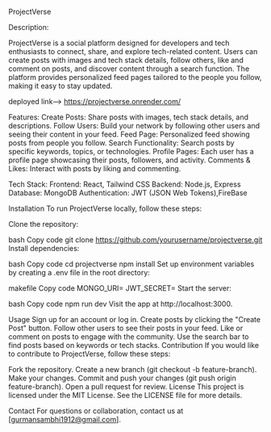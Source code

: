 ProjectVerse

Description:

ProjectVerse is a social platform designed for developers and tech enthusiasts to connect, share, and explore tech-related content. Users can create posts with images and tech stack details, follow others, like and comment on posts, and discover content through a search function. The platform provides personalized feed pages tailored to the people you follow, making it easy to stay updated.

deployed link--> https://projectverse.onrender.com/

Features:
Create Posts: Share posts with images, tech stack details, and descriptions.
Follow Users: Build your network by following other users and seeing their content in your feed.
Feed Page: Personalized feed showing posts from people you follow.
Search Functionality: Search posts by specific keywords, topics, or technologies.
Profile Pages: Each user has a profile page showcasing their posts, followers, and activity.
Comments & Likes: Interact with posts by liking and commenting.

Tech Stack:
Frontend: React, Tailwind CSS
Backend: Node.js, Express
Database: MongoDB
Authentication: JWT (JSON Web Tokens),FireBase

Installation
To run ProjectVerse locally, follow these steps:

Clone the repository:

bash
Copy code
git clone https://github.com/yourusername/projectverse.git
Install dependencies:

bash
Copy code
cd projectverse
npm install
Set up environment variables by creating a .env file in the root directory:

makefile
Copy code
MONGO_URI=<your-mongo-db-uri>
JWT_SECRET=<your-secret-key>
Start the server:

bash
Copy code
npm run dev
Visit the app at http://localhost:3000.

Usage
Sign up for an account or log in.
Create posts by clicking the "Create Post" button.
Follow other users to see their posts in your feed.
Like or comment on posts to engage with the community.
Use the search bar to find posts based on keywords or tech stacks.
Contribution
If you would like to contribute to ProjectVerse, follow these steps:

Fork the repository.
Create a new branch (git checkout -b feature-branch).
Make your changes.
Commit and push your changes (git push origin feature-branch).
Open a pull request for review.
License
This project is licensed under the MIT License. See the LICENSE file for more details.

Contact
For questions or collaboration, contact us at [gurmansambhi1912@gmail.com].
